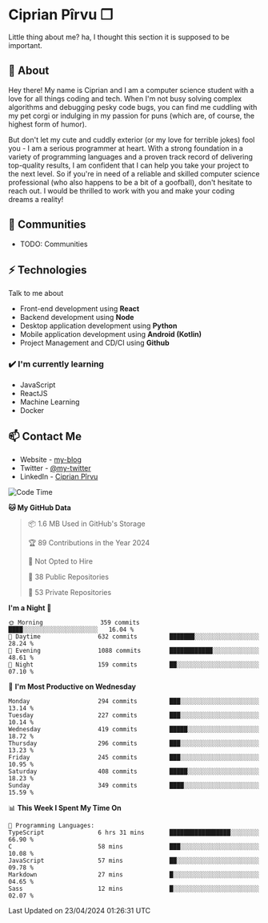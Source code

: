# Ciprian Pîrvu ❐

Little thing about me? ha, I thought this section it is supposed to be important.

## 🧐 About

Hey there! My name is Ciprian and I am a computer science student with a love for all things coding and tech. When I'm not busy solving complex algorithms and debugging pesky code bugs, you can find me cuddling with my pet corgi or indulging in my passion for puns (which are, of course, the highest form of humor).

But don't let my cute and cuddly exterior (or my love for terrible jokes) fool you - I am a serious programmer at heart. With a strong foundation in a variety of programming languages and a proven track record of delivering top-quality results, I am confident that I can help you take your project to the next level. So if you're in need of a reliable and skilled computer science professional (who also happens to be a bit of a goofball), don't hesitate to reach out. I would be thrilled to work with you and make your coding dreams a reality!

## 👯 Communities

-   TODO: Communities

## ⚡ Technologies

Talk to me about

-   Front-end development using **React**
-   Backend development using **Node**
-   Desktop application development using **Python**
-   Mobile application development using **Android (Kotlin)**
-   Project Management and CD/CI using **Github**

### ✔️ I'm currently learning

-   JavaScript
-   ReactJS
-   Machine Learning
-   Docker

## 📫 Contact Me

-   Website - [my-blog]()
-   Twitter - [@my-twitter]()
-   LinkedIn - [Ciprian Pîrvu](https://www.linkedin.com/in/p%C3%AErvu-ciprian-cristian-4415991b1/)

<!--START_SECTION:waka-->
![Code Time](http://img.shields.io/badge/Code%20Time-2%2C003%20hrs%2035%20mins-blue)

**🐱 My GitHub Data** 

> 📦 1.6 MB Used in GitHub's Storage 
 > 
> 🏆 89 Contributions in the Year 2024
 > 
> 🚫 Not Opted to Hire
 > 
> 📜 38 Public Repositories 
 > 
> 🔑 53 Private Repositories 
 > 
**I'm a Night 🦉** 

```text
🌞 Morning                359 commits         ████░░░░░░░░░░░░░░░░░░░░░   16.04 % 
🌆 Daytime                632 commits         ███████░░░░░░░░░░░░░░░░░░   28.24 % 
🌃 Evening                1088 commits        ████████████░░░░░░░░░░░░░   48.61 % 
🌙 Night                  159 commits         ██░░░░░░░░░░░░░░░░░░░░░░░   07.10 % 
```
📅 **I'm Most Productive on Wednesday** 

```text
Monday                   294 commits         ███░░░░░░░░░░░░░░░░░░░░░░   13.14 % 
Tuesday                  227 commits         ███░░░░░░░░░░░░░░░░░░░░░░   10.14 % 
Wednesday                419 commits         █████░░░░░░░░░░░░░░░░░░░░   18.72 % 
Thursday                 296 commits         ███░░░░░░░░░░░░░░░░░░░░░░   13.23 % 
Friday                   245 commits         ███░░░░░░░░░░░░░░░░░░░░░░   10.95 % 
Saturday                 408 commits         █████░░░░░░░░░░░░░░░░░░░░   18.23 % 
Sunday                   349 commits         ████░░░░░░░░░░░░░░░░░░░░░   15.59 % 
```


📊 **This Week I Spent My Time On** 

```text
💬 Programming Languages: 
TypeScript               6 hrs 31 mins       █████████████████░░░░░░░░   66.90 % 
C                        58 mins             ███░░░░░░░░░░░░░░░░░░░░░░   10.08 % 
JavaScript               57 mins             ██░░░░░░░░░░░░░░░░░░░░░░░   09.78 % 
Markdown                 27 mins             █░░░░░░░░░░░░░░░░░░░░░░░░   04.65 % 
Sass                     12 mins             █░░░░░░░░░░░░░░░░░░░░░░░░   02.07 % 
```


 Last Updated on 23/04/2024 01:26:31 UTC
<!--END_SECTION:waka-->
